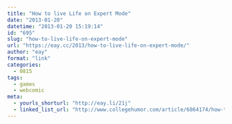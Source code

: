 ```yaml
---
title: "How to live Life on Expert Mode"
date: "2013-01-20"
datetime: "2013-01-20 15:19:14"
id: "695"
slug: "how-to-live-life-on-expert-mode"
url: "https://eay.cc/2013/how-to-live-life-on-expert-mode/"
author: "eay"
format: "link"
categories:
  - 0815
tags:
  - games
  - webcomic
meta:
  - yourls_shorturl: "http://eay.li/21j"
  - linked_list_url: "http://www.collegehumor.com/article/6864174/how-to-live-life-on-expert-mode"
---
```



